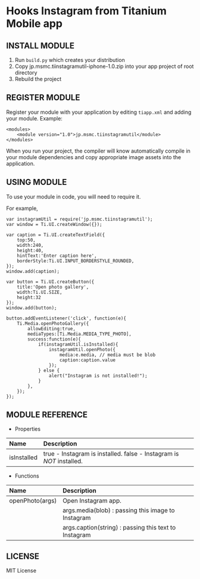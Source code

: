 Hooks Instagram from Titanium Mobile app
===========================================

INSTALL MODULE
--------------------

1. Run `build.py` which creates your distribution
2. Copy jp.msmc.tiinstagramutil-iphone-1.0.zip into your app project of root directory
3. Rebuild the project

REGISTER MODULE
---------------------

Register your module with your application by editing `tiapp.xml` and adding your module.
Example:

	<modules>
		<module version="1.0">jp.msmc.tiinstagramutil</module>
	</modules>

When you run your project, the compiler will know automatically compile in your module
dependencies and copy appropriate image assets into the application.

USING MODULE
-------------------------

To use your module in code, you will need to require it. 

For example,

	var instagramUtil = require('jp.msmc.tiinstagramutil');
	var window = Ti.UI.createWindow({});
	
	var caption = Ti.UI.createTextField({
		top:50,
		width:240,
		height:40,
		hintText:'Enter caption here',
		borderStyle:Ti.UI.INPUT_BORDERSTYLE_ROUNDED,
	});
	window.add(caption);
	
	var button = Ti.UI.createButton({
		title:'Open photo gallery',
		width:Ti.UI.SIZE,
		height:32
	});
	window.add(button);
	
	button.addEventListener('click', function(e){
		Ti.Media.openPhotoGallery({
			allowEditing:true,
			mediaTypes:[Ti.Media.MEDIA_TYPE_PHOTO],
			success:function(e){
				if(instagramUtil.isInstalled){
					instagramUtil.openPhoto({
						media:e.media, // media must be blob
						caption:caption.value
					});
				} else {
					alert("Instagram is not installed!");
				}
			},
		});
	});
	
MODULE REFERENCE
-------------------------

*	Properties

Name 			| Description
:------------	| :-------------
isInstalled 	| true - Instagram is installed. false - Instagram is *NOT* installed.

*	Functions

Name 				| Description
:---------------	| :-------------
openPhoto(args)	| Open Instagram app. 
					| args.media(blob) : passing this image to Instagram
					| args.caption(string) : passing this text to Instagram
	
	
LICENSE
-------------------------
MIT License

